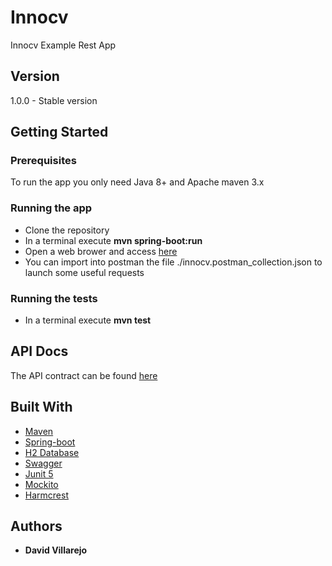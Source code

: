 # Innocv
Innocv Example Rest App

## Version
1.0.0 - Stable version

## Getting Started

### Prerequisites
To run the app you only need Java 8+ and Apache maven 3.x

### Running the app
- Clone the repository
- In a terminal execute **mvn spring-boot:run**
- Open a web brower and access [here](http://localhost:8080/api/v1/users)
- You can import into postman the file ./innocv.postman_collection.json to launch some useful requests

### Running the tests
- In a terminal execute **mvn test**

## API Docs
The API contract can be found [here](http://localhost:8080/swagger-ui.html)

## Built With
* [Maven](https://maven.apache.org/)
* [Spring-boot](https://spring.io/)
* [H2 Database](https://www.h2database.com/)
* [Swagger](https://swagger.io/)
* [Junit 5](https://junit.org/junit5/)
* [Mockito](https://site.mockito.org/)
* [Harmcrest](http://hamcrest.org/)


## Authors
* **David Villarejo**
